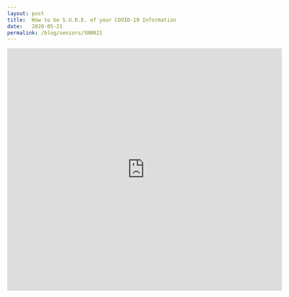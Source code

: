 ```yaml
---
layout: post
title:  How to be S.U.R.E. of your COVID-19 Information
date:   2020-05-21
permalink: /blog/seniors/SN0021
---
```


<iframe src="https://player.vimeo.com/video/415418312" width="640" height="564" frameborder="0" allow="autoplay; fullscreen" allowfullscreen></iframe>





